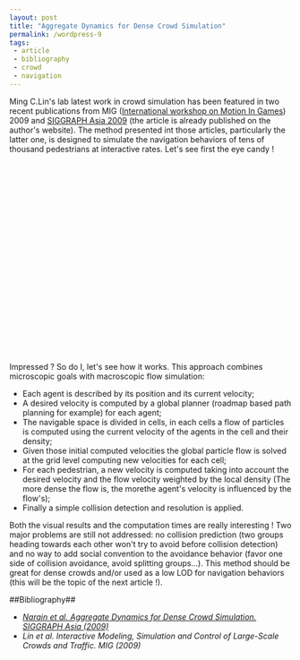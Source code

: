 ```yaml
---
layout: post
title: "Aggregate Dynamics for Dense Crowd Simulation"
permalink: /wordpress-9
tags:
 - article
 - bibliography
 - crowd
 - navigation
---
```


Ming C.Lin's lab latest work in crowd simulation has been featured in two recent publications from MIG ([International workshop on Motion In Games](http://www.motioningames.org/)) 2009 and [SIGGRAPH Asia 2009](http://www.siggraph.org/asia2009/) (the article is already published on the author's website). The method presented int those articles, particularly the latter one, is designed to simulate the navigation behaviors of tens of thousand pedestrians at interactive rates. Let's see first the eye candy !

<object id="embedded" width="425" height="344" classid="clsid:d27cdb6e-ae6d-11cf-96b8-444553540000">
<param name="allowFullScreen" value="true" />
<param name="allowScriptAccess" value="always" />
<param name="src" value="http://www.youtube.com/v/pqBSNAOsMDc&amp;rel=0&amp;color1=0xb1b1b1&amp;color2=0xcfcfcf&amp;hl=en_US&amp;feature=player_embedded&amp;fs=1" />
<param name="allowfullscreen" value="true" /> <embed src="http://www.youtube.com/v/pqBSNAOsMDc&amp;rel=0&amp;color1=0xb1b1b1&amp;color2=0xcfcfcf&amp;hl=en_US&amp;feature=player_embedded&amp;fs=1" type="application/x-shockwave-flash" width="425" height="344"></embed>
</object>

Impressed ? So do I, let's see how it works.  This approach combines microscopic goals with macroscopic flow simulation:
 - Each agent is described by its position and its current velocity;
 - A desired velocity is computed by a global planner (roadmap based path planning for example) for each agent;
 - The navigable space is divided in cells, in each cells a flow of particles is computed using the current velocity of the agents in the cell and their density;
 - Given those initial computed velocities the global particle flow is solved at the grid level computing new velocities for each cell;
 - For each pedestrian, a new velocity is computed taking into account the desired velocity and the flow velocity weighted by the local density (The more dense the flow is, the morethe agent's velocity is influenced by the flow's);
 - Finally a simple collision detection and resolution is applied.

Both the visual results and the computation times are really interesting ! Two major problems are still not addressed: no collision prediction (two groups heading towards each other won't try to avoid before collision detection) and no way to add social convention to the avoidance behavior (favor one side of collision avoidance, avoid splitting groups...). This method should be great for dense crowds and/or used as a low LOD for navigation behaviors (this will be the topic of the next article !).

##Bibliography## 
 - [_Narain et al. Aggregate Dynamics for Dense Crowd Simulation. SIGGRAPH Asia (2009)_](http://gamma.cs.unc.edu/DenseCrowds/narain-siga09.pdf)
 - _Lin et al. Interactive Modeling, Simulation and Control of Large-Scale Crowds and Traffic. MIG (2009)_